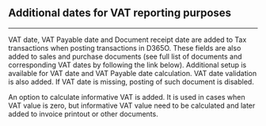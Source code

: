 ## **Additional dates for VAT reporting purposes** ##
-----

VAT date, VAT Payable date and Document receipt date are added to Tax transactions when posting transactions in  D365O. These fields are also added to sales and purchase documents (see full list of documents and corresponding VAT dates by following the link below). Additional setup is available for VAT date and VAT Payable date calculation. VAT date validation is also added. If VAT date is missing, posting of such document is disabled.

An option to calculate informative VAT is added. It is used in cases when VAT value is zero, but informative VAT value need to be calculated and later added to invoice printout or other documents.